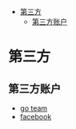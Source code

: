 <!-- TOC depthFrom:1 depthTo:6 withLinks:1 updateOnSave:1 orderedList:0 -->

- [第三方](#第三方)
	- [第三方账户](#第三方账户)

<!-- /TOC -->



# 第三方

## 第三方账户

- [go team](https://github.com/golang/)
- [facebook](https://github.com/facebookgo)
